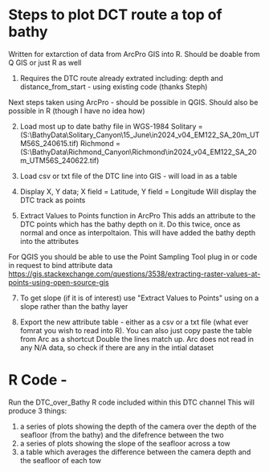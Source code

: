 # Steps to plot DCT route a top of bathy
Written for extarction of data from ArcPro GIS into R. 
Should be doable from Q GIS or just R as well

1) Requires the DTC route already extrated including: depth and distance_from_start - using existing code (thanks Steph)

Next steps taken using ArcPro - should be possible in QGIS. Should also be possible in R (though I have no idea how)

2) Load most up to date bathy file in WGS-1984
Solitary = (S:\BathyData\Solitary_Canyon\15_June\in2024_v04_EM122_SA_20m_UTM56S_240615.tif)
Richmond =  (S:\BathyData\Richmond_Canyon\Richmond\in2024_v04_EM122_SA_20m_UTM56S_240622.tif)

3) Load csv or txt file of the DTC line into GIS - will load in as a table

4) Display X, Y data; X field = Latitude, Y field = Longitude
Will display the DTC track as points

5) Extract Values to Points function in ArcPro
This adds an attribute to the DTC points which has the bathy depth on it. 
Do this twice, once as normal and once as interpoltaion.
This will have added the bathy depth into the attributes

For QGIS you should be able to use the Point Sampling Tool plug in or code in request to bind attribute data
https://gis.stackexchange.com/questions/3538/extracting-raster-values-at-points-using-open-source-gis

7) To get slope (if it is of interest) use "Extract Values to Points" using on a slope rather than the bathy layer

8) Export the new attribute table - either as a csv or a txt file (what ever fomrat you wish to read into R).
You can also just copy paste the table from Arc as a shortcut
Double the lines match up. Arc does not read in any N/A data, so check if there are any in the intial dataset

# R Code -
Run the DTC_over_Bathy R code included within this DTC channel
This will produce 3 things:
1) a series of plots showing the depth of the camera over the depth of the seafloor (from the bathy) and the difefrence between the two
2) a series of plots showing the slope of the seafloor across a tow
3) a table which averages the difference between the camera depth and the seafloor of each tow



